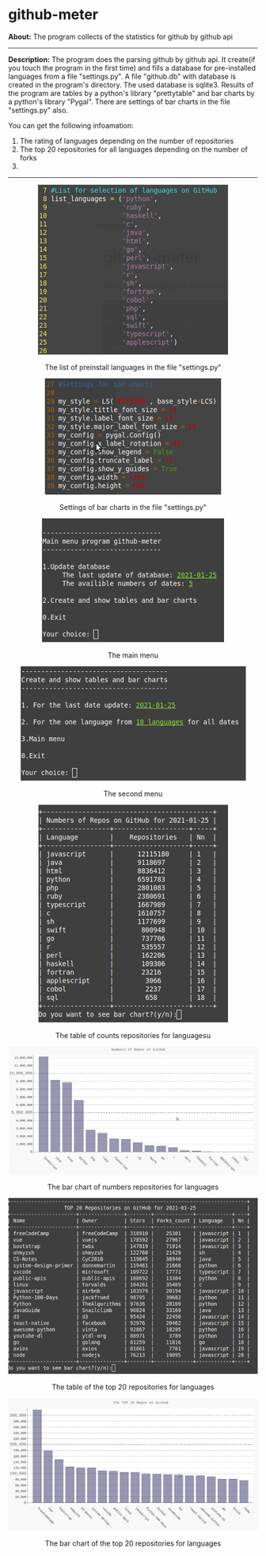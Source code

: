 # github-meter

**About:** The program collects of the statistics for github by github api

<hr>

**Description:** The program does the parsing github by github api. It create(if you touch the program in the first time) and fills a database for pre-installed languages from a file "settings.py". A file "github.db" with database is created in the program's directory. The used database is sqlite3. Results of the program are tables by a python's library "prettytable" and bar charts by a python's library "Pygal". There are settings of bar charts in the file "settings.py" also. 

You can get the following infoamation:
1. The rating of languages depending on the number of repositories
2. The top 20 repositories for all languages depending on the number of forks
3. 

<hr>

<p align="center">
  <img src="screenshots/00_preinstall_langs.png"/>
<p align="center">The list of preinstall languages in the file "settings.py"<p align="center">
</p>

<p align="center">
  <img src="screenshots/000_settings_barcharts.png"/>
<p align="center">Settings of bar charts in the file "settings.py"<p align="center">
</p>

<p align="center">
  <img src="screenshots/001_main_menu.png"/>
<p align="center">The main menu<p align="center">
</p>

<p align="center">
  <img src="screenshots/002_second_menu.png"/>
<p align="center">The second menu<p align="center">
</p>

<p align="center">
  <img src="screenshots/003_table_lang_date.png"/>
<p align="center">The table of counts repositories for languagesu<p align="center">
</p>

<p align="center">
  <img src="screenshots/004_bar_lang_date.png"/>
<p align="center">The bar chart of numbers repositories for languages<p align="center">
</p>

<p align="center">
  <img src="screenshots/005_table_top20_repos_date.png"/>
<p align="center">The table of the top 20 repositories for languages<p align="center">
</p>

<p align="center">
  <img src="screenshots/006_bar_top20_repos_date.png"/>
<p align="center">The bar chart of the top 20 repositories for languages<p align="center">
</p>
